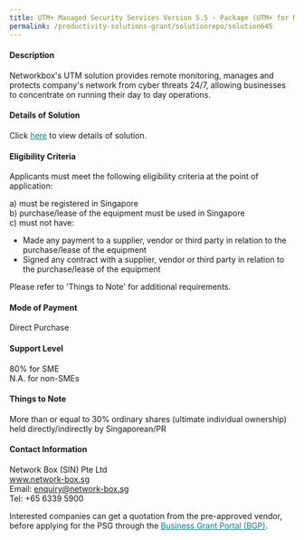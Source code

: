 ```yaml
---
title: UTM+ Managed Security Services Version 5.5 - Package (UTM+ for Max 200)
permalink: /productivity-solutions-grant/solutionrepo/solution645
---
```


#### Description

Networkbox's UTM solution provides remote monitoring, manages and protects company's network from cyber threats 24/7, allowing businesses to concentrate on running their day to day operations. 

#### Details of Solution

Click <a href='https://gb-assist-staging.netlify.app/images/psg/Network_Box_(SIN)_Annex_3_Part_4.pdf' style='color:#037e8a'>here</a> to view details of solution.

#### Eligibility Criteria

Applicants must meet the following eligibility criteria at the point of application:

a) must be registered in Singapore <br>
b) purchase/lease of the equipment must be used in Singapore <br>
c) must not have:
- Made any payment to a supplier, vendor or third party in relation to the purchase/lease of the equipment
- Signed any contract with a supplier, vendor or third party in relation to the purchase/lease of the equipment

Please refer to 'Things to Note' for additional requirements.

#### Mode of Payment
Direct Purchase

#### Support Level
80% for SME <br>
N.A. for non-SMEs

#### Things to Note
More than or equal to 30% ordinary shares (ultimate individual ownership) held directly/indirectly by Singaporean/PR

#### Contact Information
Network Box (SIN) Pte Ltd<br>www.network-box.sg<br>Email: enquiry@network-box.sg<br>Tel: +65 6339 5900

Interested companies can get a quotation from the pre-approved vendor, before applying for the PSG through the <a target='_blank' style='color:#037e8a' href='https://www.businessgrants.gov.sg/'>Business Grant Portal (BGP)</a>.
